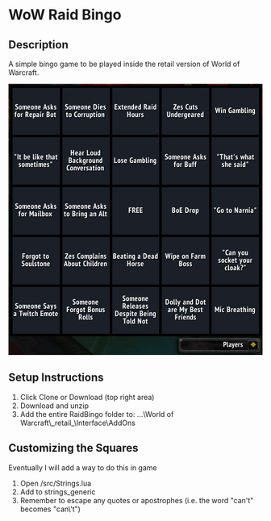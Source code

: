 # WoW Raid Bingo

## Description
A simple bingo game to be played inside the retail version of World of Warcraft.

![In-Game Screenshot of Board](doc/screenshot.PNG)

## Setup Instructions
1. Click Clone or Download (top right area)
2. Download and unzip
3. Add the entire RaidBingo folder to: ...\\World of Warcraft\\\_retail\_\\Interface\\AddOns

## Customizing the Squares
Eventually I will add a way to do this in game
1. Open /src/Strings.lua
2. Add to strings_generic
3. Remember to escape any quotes or apostrophes (i.e. the word "can't" becomes "can\\\'t")
